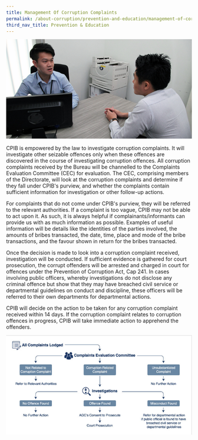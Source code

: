 ```yaml
---
title: Management Of Corruption Complaints
permalink: /about-corruption/prevention-and-education/management-of-corruption-complaints/
third_nav_title: Prevention & Education
---
```


<img src="/images/abt-corruption_manage-corruption-complaints.jpg" alt="management of corruption complaints">

CPIB is empowered by the law to investigate corruption complaints. It will investigate other seizable offences only when these offences are discovered in the course of investigating corruption offences. All corruption complaints received by the Bureau will be channelled to the Complaints Evaluation Committee (CEC) for evaluation. The CEC, comprising members of the Directorate, will look at the corruption complaints and determine if they fall under CPIB's purview, and whether the complaints contain sufficient information for investigation or other follow-up actions.

For complaints that do not come under CPIB's purview, they will be referred to the relevant authorities. If a complaint is too vague, CPIB may not be able to act upon it. As such, it is always helpful if complainants/informants can provide us with as much information as possible. Examples of useful information will be details like the identities of the parties involved, the amounts of bribes transacted, the date, time, place and mode of the bribe transactions, and the favour shown in return for the bribes transacted.

Once the decision is made to look into a corruption complaint received, investigation will be conducted. If sufficient evidence is gathered for court prosecution, the corrupt offenders will be arrested and charged in court for offences under the Prevention of Corruption Act, Cap 241. In cases involving public officers, whereby investigations do not disclose any criminal offence but show that they may have breached civil service or departmental guidelines on conduct and discipline, these officers will be referred to their own departments for departmental actions.

CPIB will decide on the action to be taken for any corruption complaint received within 14 days. If the corruption complaint relates to corruption offences in progress, CPIB will take immediate action to apprehend the offenders.

<img src="/images/abt-corruption_corruption-complaints-workflow.jpg" alt="corruption complaints workflow">
